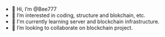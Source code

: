 - 👋 Hi, I’m @Bee777
- 👀 I’m interested in coding, structure and blokchain, etc.
- 🌱 I'm currently learning server and blockchain infrastructure.
- 💞️ I’m looking to collaborate on blockchain project.

<!---
Bee777/Bee777 is a ✨ special ✨ repository because its `README.md` (this file) appears on your GitHub profile.
You can click the Preview link to take a look at your changes.
--->
